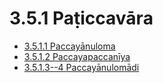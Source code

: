 

# 3.5.1 Paṭiccavāra

* [3.5.1.1 Paccayānuloma](3.5.1/3.5.1.1.md)
* [3.5.1.2 Paccayapaccanīya](3.5.1/3.5.1.2.md)
* [3.5.1.3--4 Paccayānulomādi](3.5.1/3.5.1.3--4.md)



